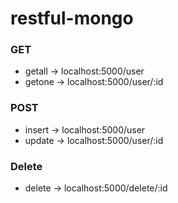 # restful-mongo

### GET
* getall -> localhost:5000/user
* getone -> localhost:5000/user/:id

### POST
* insert -> localhost:5000/user
* update -> localhost:5000/user/:id

### Delete
* delete -> localhost:5000/delete/:id


